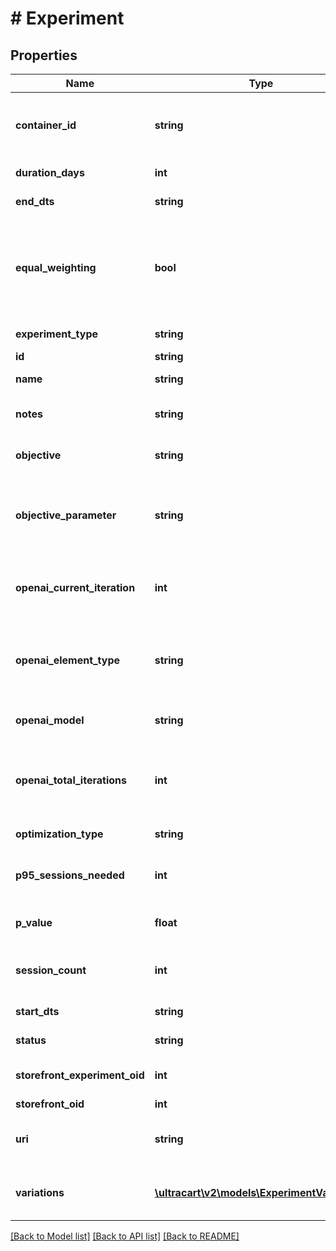 # # Experiment

## Properties

Name | Type | Description | Notes
------------ | ------------- | ------------- | -------------
**container_id** | **string** | Contained ID where the experiment element was located | [optional]
**duration_days** | **int** | Duration in days | [optional]
**end_dts** | **string** | End date/time | [optional]
**equal_weighting** | **bool** | Whether or not traffic is equally weighted or shifts over time during the experiment | [optional]
**experiment_type** | **string** | The type of experiment | [optional]
**id** | **string** | Experiment id | [optional]
**name** | **string** | Experiment name | [optional]
**notes** | **string** | Notes about the experiment | [optional]
**objective** | **string** | Objective that is being optimized | [optional]
**objective_parameter** | **string** | Objective parameter (such as event name) that is being optimized | [optional]
**openai_current_iteration** | **int** | The current iteration of the OpenAI related experiment | [optional]
**openai_element_type** | **string** | The type of OpenAI element being experimented on | [optional]
**openai_model** | **string** | The type of OpenAI model used | [optional]
**openai_total_iterations** | **int** | The total number of iterations to perform on the experiment | [optional]
**optimization_type** | **string** | Type of optimization | [optional]
**p95_sessions_needed** | **int** | Estimated sessions needed to achieve P95 | [optional]
**p_value** | **float** | Statistics p-value for the experiment | [optional]
**session_count** | **int** | Total number of sessions in the experiment | [optional]
**start_dts** | **string** | Start date/time | [optional]
**status** | **string** | Status of the experiment | [optional]
**storefront_experiment_oid** | **int** | Storefront Experiment Oid | [optional]
**storefront_oid** | **int** | Storefront oid | [optional]
**uri** | **string** | URI the experiment was started on | [optional]
**variations** | [**\ultracart\v2\models\ExperimentVariation[]**](ExperimentVariation.md) | Variations being tested in the experiment | [optional]

[[Back to Model list]](../../README.md#models) [[Back to API list]](../../README.md#endpoints) [[Back to README]](../../README.md)
